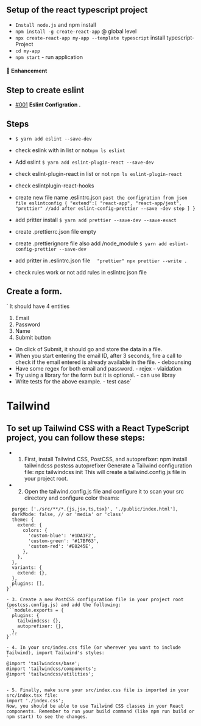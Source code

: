 <!-- es-lint config working -->

## Setup of the react typescript project

- `Install node.js` and npm install
- `npm install -g create-react-app` @ global level
- `npx create-react-app my-app --template typescript` install typescript- Project
- `cd my-app`
- `npm start` - run application

#### :nail_care: Enhancement

## Step to create eslint

- [#001](https://www.youtube.com/watch?v=xinJSYiOB6Q) **Eslint Configration .**

## Steps

- `$ yarn add eslint --save-dev`

- check eslink with in list or not`npm ls eslint`
- Add eslint `$ yarn add eslint-plugin-react --save-dev`
- check eslint-plugin-react in list or not
  `npm ls eslint-plugin-react`
- check eslintplugin-react-hooks
- create new file name .eslintrc.json
  `past the configration from json file eslintconfig
{
"extend":[
  "react-app",
  "react-app/jest",
  "prettier" //add after eslint-config-prettier --save -dev step
]
}`

- add pritter install
  `$ yarn add prettier --save-dev --save-exact`
- create .prettierrc.json file empty
- create .prettierignore file also add
  /node_module
  `$ yarn add eslint-config-prettier --save-dev`
- add pritter in .eslintrc.json file
  `  "prettier"
npx prettier --write .`

- check rules work or not
  add rules in eslintrc json file

## Create a form.

`
It should have 4 entities

1. Email
2. Password
3. Name
4. Submit button

- On click of Submit, it should go and store the data in a file.
- When you start entering the email ID, after 3 seconds, fire a call to check if the email entered is already available in the file. - debounsing
- Have some regex for both email and password. - rejex - vlaidation
- Try using a library for the form but it is optional. - can use libray
- Write tests for the above example. - test case`

# Tailwind

## To set up Tailwind CSS with a React TypeScript project, you can follow these steps:

- 1. First, install Tailwind CSS, PostCSS, and autoprefixer: npm install tailwindcss postcss autoprefixer
     Generate a Tailwind configuration file: npx tailwindcss init
     This will create a tailwind.config.js file in your project root.

- 2. Open the tailwind.config.js file and configure it to scan your src directory and configure color theams:

````module.exports = {
  purge: ['./src/**/*.{js,jsx,ts,tsx}', './public/index.html'],
  darkMode: false, // or 'media' or 'class'
  theme: {
    extend: {
      colors: {
        'custom-blue': '#1DA1F2',
        'custom-green': '#17BF63',
        'custom-red': '#E0245E',
      },
    },
  },
  variants: {
    extend: {},
  },
  plugins: [],
}`

- 3. Create a new PostCSS configuration file in your project root (postcss.config.js) and add the following:
```module.exports = {
  plugins: {
    tailwindcss: {},
    autoprefixer: {},
  },
}```

- 4. In your src/index.css file (or wherever you want to include Tailwind), import Tailwind's styles:
`
@import 'tailwindcss/base';
@import 'tailwindcss/components';
@import 'tailwindcss/utilities';
`

- 5. Finally, make sure your src/index.css file is imported in your src/index.tsx file:
import './index.css';
Now, you should be able to use Tailwind CSS classes in your React components. Remember to run your build command (like npm run build or npm start) to see the changes.
````
